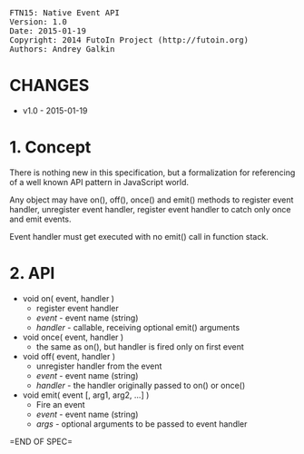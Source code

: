 <pre>
FTN15: Native Event API
Version: 1.0
Date: 2015-01-19
Copyright: 2014 FutoIn Project (http://futoin.org)
Authors: Andrey Galkin
</pre>

# CHANGES

* v1.0 - 2015-01-19

# 1. Concept

There is nothing new in this specification, but a formalization for
referencing of a well known API pattern in JavaScript world.

Any object may have on(), off(), once() and emit() methods to
register event handler, unregister event handler, register event
handler to catch only once and emit events.

Event handler must get executed with no emit() call in function stack.

# 2. API

* void on( event, handler )
    * register event handler
    * *event* - event name (string)
    * *handler* - callable, receiving optional emit() arguments
* void once( event, handler )
    * the same as on(), but handler is fired only on first event
* void off( event, handler )
    * unregister handler from the event
    * *event* - event name (string)
    * *handler* - the handler originally passed to on() or once()
* void emit( event [, arg1, arg2, ...] )
    * Fire an event
    * *event* - event name (string)
    * *args* - optional arguments to be passed to event handler

=END OF SPEC=
